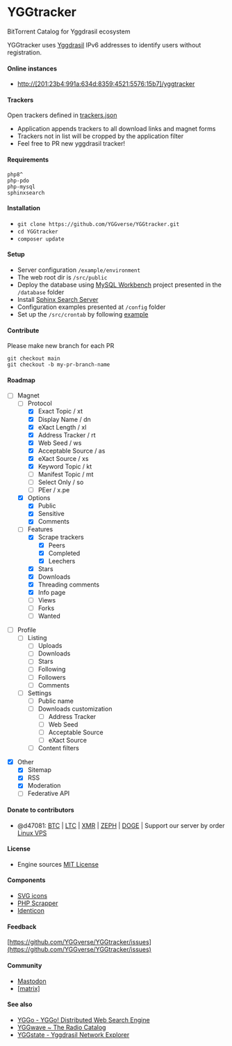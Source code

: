 # YGGtracker

BitTorrent Catalog for Yggdrasil ecosystem

YGGtracker uses [Yggdrasil](https://github.com/yggdrasil-network/yggdrasil-go) IPv6 addresses to identify users without registration.

#### Online instances

  * [http://[201:23b4:991a:634d:8359:4521:5576:15b7]/yggtracker](http://[201:23b4:991a:634d:8359:4521:5576:15b7]/yggtracker/)

#### Trackers

Open trackers defined in [trackers.json](https://github.com/YGGverse/YGGtracker/blob/main/src/config/trackers.json)

* Application appends trackers to all download links and magnet forms
* Trackers not in list will be cropped by the application filter
* Feel free to PR new yggdrasil tracker!

#### Requirements

```
php8^
php-pdo
php-mysql
sphinxsearch
```
#### Installation

* `git clone https://github.com/YGGverse/YGGtracker.git`
* `cd YGGtracker`
* `composer update`

#### Setup
* Server configuration `/example/environment`
* The web root dir is `/src/public`
* Deploy the database using [MySQL Workbench](https://www.mysql.com/products/workbench) project presented in the `/database` folder
* Install [Sphinx Search Server](https://sphinxsearch.com)
* Configuration examples presented at `/config` folder
* Set up the `/src/crontab` by following [example](https://github.com/YGGverse/YGGtracker/blob/main/example/environment/crontab)

#### Contribute

Please make new branch for each PR

```
git checkout main
git checkout -b my-pr-branch-name
```

#### Roadmap

* [ ] Magnet
  + [ ] Protocol
    + [x] Exact Topic / xt
    + [x] Display Name / dn
    + [x] eXact Length / xl
    + [x] Address Tracker / rt
    + [x] Web Seed / ws
    + [x] Acceptable Source / as
    + [x] eXact Source / xs
    + [x] Keyword Topic / kt
    + [ ] Manifest Topic / mt
    + [ ] Select Only / so
    + [ ] PEer / x.pe
  + [x] Options
    + [x] Public
    + [x] Sensitive
    + [x] Comments
  + [ ] Features
    + [x] Scrape trackers
      + [x] Peers
      + [x] Completed
      + [x] Leechers
    + [x] Stars
    + [x] Downloads
    + [x] Threading comments
    + [x] Info page
    + [ ] Views
    + [ ] Forks
    + [ ] Wanted

+ [ ] Profile
  + [ ] Listing
    + [ ] Uploads
    + [ ] Downloads
    + [ ] Stars
    + [ ] Following
    + [ ] Followers
    + [ ] Comments
  + [ ] Settings
    + [ ] Public name
    + [ ] Downloads customization
      + [ ] Address Tracker
      + [ ] Web Seed
      + [ ] Acceptable Source
      + [ ] eXact Source
    + [ ] Content filters

* [x] Other
  + [x] Sitemap
  + [x] RSS
  + [x] Moderation
  + [ ] Federative API

#### Donate to contributors

* @d47081: [BTC](https://www.blockchain.com/explorer/addresses/btc/bc1qngdf2kwty6djjqpk0ynkpq9wmlrmtm7e0c534y) | [LTC](https://live.blockcypher.com/ltc/address/LUSiqzKsfB1vBLvpu515DZktG9ioKqLyj7) | [XMR](835gSR1Uvka19gnWPkU2pyRozZugRZSPHDuFL6YajaAqjEtMwSPr4jafM8idRuBWo7AWD3pwFQSYRMRW9XezqrK4BEXBgXE) | [ZEPH](ZEPHsADHXqnhfWhXrRcXnyBQMucE3NM7Ng5ZVB99XwA38PTnbjLKpCwcQVgoie8EJuWozKgBiTmDFW4iY7fNEgSEWyAy4dotqtX) | [DOGE](https://dogechain.info/address/D5Sez493ibLqTpyB3xwQUspZvJ1cxEdRNQ) | Support our server by order [Linux VPS](https://www.yourserver.se/portal/aff.php?aff=610)

#### License

* Engine sources [MIT License](https://github.com/YGGverse/YGGtracker/blob/main/LICENSE)

#### Components

* [SVG icons](https://icons.getbootstrap.com)
* [PHP Scrapper](https://github.com/medariox/scrapeer)
* [Identicon](https://github.com/dmester/jdenticon-php)

#### Feedback

[https://github.com/YGGverse/YGGtracker/issues](https://github.com/YGGverse/YGGtracker/issues)

#### Community

* [Mastodon](https://mastodon.social/@YGGverse)
* [[matrix]](https://matrix.to/#/#YGGtracker:matrix.org)

#### See also

* [YGGo - YGGo! Distributed Web Search Engine ](https://github.com/YGGverse/YGGo)
* [YGGwave ~ The Radio Catalog](https://github.com/YGGverse/YGGwave)
* [YGGstate - Yggdrasil Network Explorer](https://github.com/YGGverse/YGGstate)